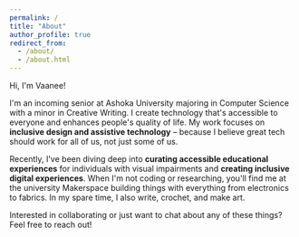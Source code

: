 ```yaml
---
permalink: /
title: "About"
author_profile: true
redirect_from:
  - /about/
  - /about.html
---
```


Hi, I'm Vaanee!

I'm an incoming senior at Ashoka University majoring in Computer Science with a minor in Creative Writing. I create technology that's accessible to everyone and enhances people's quality of life. My work focuses on **inclusive design and assistive technology** – because I believe great tech should work for all of us, not just some of us.

Recently, I've been diving deep into **curating accessible educational experiences** for individuals with visual impairments and **creating inclusive digital experiences**. When I'm not coding or researching, you'll find me at the university Makerspace building things with everything from electronics to fabrics. In my spare time, I also write, crochet, and make art.

Interested in collaborating or just want to chat about any of these things? Feel free to reach out!
